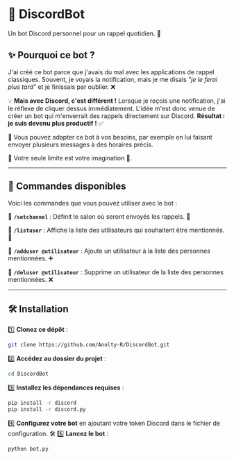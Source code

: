 # 🤖 DiscordBot

Un bot Discord personnel pour un rappel quotidien. 📅

## ✨ Pourquoi ce bot ?

J'ai créé ce bot parce que j'avais du mal avec les applications de rappel classiques. Souvent, je voyais la notification, mais je me disais *"je le ferai plus tard"* et je finissais par oublier. ❌

💡 **Mais avec Discord, c'est différent !** Lorsque je reçois une notification, j'ai le réflexe de cliquer dessus immédiatement. L'idée m'est donc venue de créer un bot qui m'enverrait des rappels directement sur Discord. **Résultat : je suis devenu plus productif !** ✅

📌 Vous pouvez adapter ce bot à vos besoins, par exemple en lui faisant envoyer plusieurs messages à des horaires précis.

💭 Votre seule limite est votre imagination 💫.

---

## 🔧 Commandes disponibles

Voici les commandes que vous pouvez utiliser avec le bot :

🔹 **`/setchannel`** : Définit le salon où seront envoyés les rappels. 📢

🔹 **`/listuser`** : Affiche la liste des utilisateurs qui souhaitent être mentionnés. 👥

🔹 **`/adduser @utilisateur`** : Ajoute un utilisateur à la liste des personnes mentionnées. ➕

🔹 **`/deluser @utilisateur`** : Supprime un utilisateur de la liste des personnes mentionnées. ❌

---

## 🛠️ Installation

1️⃣ **Clonez ce dépôt** :

```bash
git clone https://github.com/Anolty-R/DiscordBot.git
```

2️⃣ **Accédez au dossier du projet** :

```bash
cd DiscordBot
```

3️⃣ **Installez les dépendances requises** :

```bash
pip install -r discord
pip install -r discord.py
```

4️⃣ **Configurez votre bot** en ajoutant votre token Discord dans le fichier de configuration. 🛠️
5️⃣ **Lancez le bot** :

```bash
python bot.py
```

